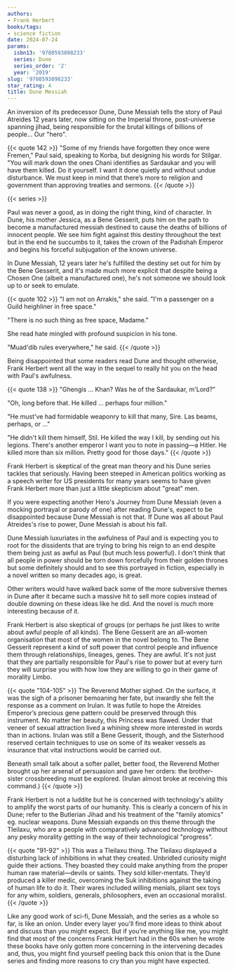```yaml
---
authors:
- Frank Herbert
books/tags:
- science fiction
date: 2024-07-24
params:
  isbn13: '9780593098233'
  series: Dune
  series_order: '2'
  year: '2019'
slug: '9780593098233'
star_rating: 4
title: Dune Messiah
---
```


An inversion of its predecessor Dune, Dune Messiah tells the story of Paul Atreides 12 years later, now sitting on the Imperial throne, post-universe spanning jihad, being responsible for the brutal killings of billions of people... Our "hero".

<!--more-->

{{< quote 142 >}}
"Some of my friends have forgotten they once were Fremen," Paul said, speaking to Korba, but designing his words for Stilgar. "You will mark down the ones Chani identifies as Sardaukar and you will have them killed. Do it yourself. I want it done quietly and without undue disturbance. We must keep in mind that there’s more to religion and government than approving treaties and sermons.
{{< /quote >}}

{{< series >}}

Paul was never a good, as in doing the right thing, kind of character. In Dune, his mother Jessica, as a Bene Gesserit, puts him on the path to become a manufactured messiah destined to cause the deaths of billions of innocent people. We see him fight against this destiny throughout the text but in the end he succumbs to it, takes the crown of the Padishah Emperor and begins his forceful subjugation of the known universe.

In Dune Messiah, 12 years later he's fulfilled the destiny set out for him by the Bene Gesserit, and it's made much more explicit that despite being a Chosen One (albeit a manufactured one), he's not someone we should look up to or seek to emulate.

{{< quote 102 >}}
"I am not on Arrakis," she said. "I'm a passenger on a Guild heighliner in free space."

"There is no such thing as free space, Madame."

She read hate mingled with profound suspicion in his tone.

"Muad'dib rules everywhere," he said.
{{< /quote >}}

Being disappointed that some readers read Dune and thought otherwise, Frank Herbert went all the way in the sequel to really hit you on the head with Paul's awfulness.

{{< quote 138 >}}
"Ghengis ... Khan? Was he of the Sardaukar, m'Lord?"

"Oh, long before that. He killed ... perhaps four million."

"He must've had formidable weaponry to kill that many, Sire. Las beams, perhaps, or ..."

"He didn't kill them himself, Stil. He killed the way I kill, by sending out his legions. There's another emperor I want you to note in passing—a Hitler. He killed more than six million. Pretty good for those days."
{{< /quote >}}

Frank Herbert is skeptical of the great man theory and his Dune series tackles that seriously. Having been steeped in American politics working as a speech writer for US presidents for many years seems to have given Frank Herbert more than just a little skepticism about "great" men.

If you were expecting another Hero's Journey from Dune Messiah (even a mocking portrayal or parody of one) after reading Dune's, expect to be disappointed because Dune Messiah is not that. If Dune was all about Paul Atreides's rise to power, Dune Messiah is about his fall. 

Dune Messiah luxuriates in the awfulness of Paul and is expecting you to root for the dissidents that are trying to bring his reign to an end despite them being just as awful as Paul (but much less powerful). I don't think that all people in power should be torn down forcefully from their golden thrones but some definitely should and to see this portrayed in fiction, especially in a novel written so many decades ago, is great.

Other writers would have walked back some of the more subversive themes in Dune after it became such a massive hit to sell more copies instead of double downing on these ideas like he did. And the novel is much more interesting because of it.

Frank Herbert is also skeptical of groups (or perhaps he just likes to write about awful people of all kinds). The Bene Gesserit are an all-women organisation that most of the women in the novel belong to. The Bene Gesserit represent a kind of soft power that control people and influence them through relationships, lineages, genes. They are awful. It's not just that they are partially responsible for Paul's rise to power but at every turn they will surprise you with how low they are willing to go in their game of morality Limbo.

{{< quote "104-105" >}}
The Reverend Mother sighed. On the surface, it was the sigh of a prisoner bemoaning her fate, but inwardly she felt the response as a comment on Irulan. It was futile to hope the Atreides Emperor’s precious gene pattern could be preserved through this instrument. No matter her beauty, this Princess was flawed. Under that veneer of sexual attraction lived a whining shrew more interested in words than in actions. Irulan was still a Bene Gesserit, though, and the Sisterhood reserved certain techniques to use on some of its weaker vessels as insurance that vital instructions would be carried out.

Beneath small talk about a softer pallet, better food, the Reverend Mother brought up her arsenal of persuasion and gave her orders: the brother-sister crossbreeding must be explored. (Irulan almost broke at receiving this command.)
{{< /quote >}}

Frank Herbert is not a luddite but he is concerned with technology's ability to amplify the worst parts of our humanity. This is clearly a concern of his in Dune; refer to the Butlerian Jihad and his treatment of the "family atomics" eg. nuclear weapons. Dune Messiah expands on this theme through the Tleilaxu, who are a people with comparatively advanced technology without any pesky morality getting in the way of their technological "progress".   

{{< quote "91-92" >}}
This was a Tleilaxu thing. The Tleilaxu displayed a disturbing lack of inhibitions in what they created. Unbridled curiosity might guide their actions. They boasted they could make anything from the proper human raw material—devils or saints. They sold killer-mentats. They’d produced a killer medic, overcoming the Suk inhibitions against the taking of human life to do it. Their wares included willing menials, pliant sex toys for any whim, soldiers, generals, philosophers, even an occasional moralist.
{{< /quote >}}

Like any good work of sci-fi, Dune Messiah, and the series as a whole so far, is like an onion. Under every layer you'll find more ideas to think about and discuss than you might expect. But if you're anything like me, you might find that most of the concerns Frank Herbert had in the 60s when he wrote these books have only gotten more concerning in the intervening decades and, thus, you might find yourself peeling back this onion that is the Dune series and finding more reasons to cry than you might have expected.
